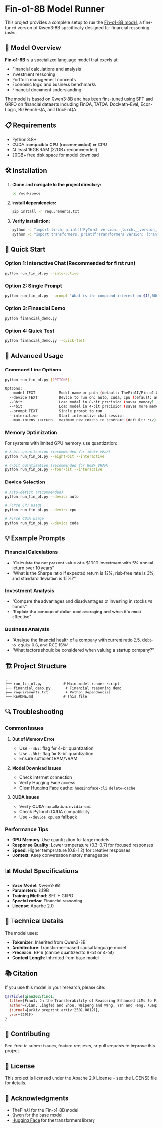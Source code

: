 # Fin-o1-8B Model Runner

This project provides a complete setup to run the [Fin-o1-8B model](https://huggingface.co/TheFinAI/Fin-o1-8B), a fine-tuned version of Qwen3-8B specifically designed for financial reasoning tasks.

## 🚀 Model Overview

**Fin-o1-8B** is a specialized language model that excels at:
- Financial calculations and analysis
- Investment reasoning
- Portfolio management concepts
- Economic logic and business benchmarks
- Financial document understanding

The model is based on Qwen3-8B and has been fine-tuned using SFT and GRPO on financial datasets including FinQA, TATQA, DocMath-Eval, Econ-Logic, BizBench-QA, and DocFinQA.

## 📋 Requirements

- Python 3.8+
- CUDA-compatible GPU (recommended) or CPU
- At least 16GB RAM (32GB+ recommended)
- 20GB+ free disk space for model download

## 🛠️ Installation

1. **Clone and navigate to the project directory:**
   ```bash
   cd /workspace
   ```

2. **Install dependencies:**
   ```bash
   pip install -r requirements.txt
   ```

3. **Verify installation:**
   ```bash
   python -c "import torch; print(f'PyTorch version: {torch.__version__}')"
   python -c "import transformers; print(f'Transformers version: {transformers.__version__}')"
   ```

## 🚀 Quick Start

### Option 1: Interactive Chat (Recommended for first run)
```bash
python run_fin_o1.py --interactive
```

### Option 2: Single Prompt
```bash
python run_fin_o1.py --prompt "What is the compound interest on $10,000 at 7% for 10 years?"
```

### Option 3: Financial Demo
```bash
python financial_demo.py
```

### Option 4: Quick Test
```bash
python financial_demo.py --quick-test
```

## 🔧 Advanced Usage

### Command Line Options

```bash
python run_fin_o1.py [OPTIONS]

Options:
  --model TEXT           Model name or path (default: TheFinAI/Fin-o1-8B)
  --device TEXT          Device to run on: auto, cuda, cpu (default: auto)
  --8bit                 Load model in 8-bit precision (saves memory)
  --4bit                 Load model in 4-bit precision (saves more memory)
  --prompt TEXT          Single prompt to run
  --interactive          Start interactive chat session
  --max-tokens INTEGER   Maximum new tokens to generate (default: 512)
```

### Memory Optimization

For systems with limited GPU memory, use quantization:

```bash
# 8-bit quantization (recommended for 16GB+ VRAM)
python run_fin_o1.py --eight-bit --interactive

# 4-bit quantization (recommended for 8GB+ VRAM)
python run_fin_o1.py --four-bit --interactive
```

### Device Selection

```bash
# Auto-detect (recommended)
python run_fin_o1.py --device auto

# Force CPU usage
python run_fin_o1.py --device cpu

# Force CUDA usage
python run_fin_o1.py --device cuda
```

## 💡 Example Prompts

### Financial Calculations
- "Calculate the net present value of a $1000 investment with 5% annual return over 10 years"
- "What is the Sharpe ratio if expected return is 12%, risk-free rate is 3%, and standard deviation is 15%?"

### Investment Analysis
- "Compare the advantages and disadvantages of investing in stocks vs bonds"
- "Explain the concept of dollar-cost averaging and when it's most effective"

### Business Analysis
- "Analyze the financial health of a company with current ratio 2.5, debt-to-equity 0.6, and ROE 15%"
- "What factors should be considered when valuing a startup company?"

## 🏗️ Project Structure

```
.
├── run_fin_o1.py          # Main model runner script
├── financial_demo.py       # Financial reasoning demo
├── requirements.txt        # Python dependencies
└── README.md              # This file
```

## 🔍 Troubleshooting

### Common Issues

1. **Out of Memory Error**
   - Use `--4bit` flag for 4-bit quantization
   - Use `--8bit` flag for 8-bit quantization
   - Ensure sufficient RAM/VRAM

2. **Model Download Issues**
   - Check internet connection
   - Verify Hugging Face access
   - Clear Hugging Face cache: `huggingface-cli delete-cache`

3. **CUDA Issues**
   - Verify CUDA installation: `nvidia-smi`
   - Check PyTorch CUDA compatibility
   - Use `--device cpu` as fallback

### Performance Tips

- **GPU Memory**: Use quantization for large models
- **Response Quality**: Lower temperature (0.3-0.7) for focused responses
- **Speed**: Higher temperature (0.8-1.2) for creative responses
- **Context**: Keep conversation history manageable

## 📊 Model Specifications

- **Base Model**: Qwen3-8B
- **Parameters**: 8.19B
- **Training Method**: SFT + GRPO
- **Specialization**: Financial reasoning
- **License**: Apache 2.0

## 🔬 Technical Details

The model uses:
- **Tokenizer**: Inherited from Qwen3-8B
- **Architecture**: Transformer-based causal language model
- **Precision**: BF16 (can be quantized to 8-bit or 4-bit)
- **Context Length**: Inherited from base model

## 📚 Citation

If you use this model in your research, please cite:

```bibtex
@article{qian2025fino1,
  title={Fino1: On the Transferability of Reasoning Enhanced LLMs to Finance},
  author={Qian, Lingfei and Zhou, Weipeng and Wang, Yan and Peng, Xueqing and Huang, Jimin and Xie, Qianqian},
  journal={arXiv preprint arXiv:2502.08127},
  year={2025}
}
```

## 🤝 Contributing

Feel free to submit issues, feature requests, or pull requests to improve this project.

## 📄 License

This project is licensed under the Apache 2.0 License - see the LICENSE file for details.

## 🙏 Acknowledgments

- [TheFinAI](https://huggingface.co/TheFinAI) for the Fin-o1-8B model
- [Qwen](https://github.com/QwenLM/Qwen) for the base model
- [Hugging Face](https://huggingface.co/) for the transformers library
